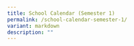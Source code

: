 ```yaml
---
title: School Calendar (Semester 1)
permalink: /school-calendar-semester-1/
variant: markdown
description: ""
---
```

